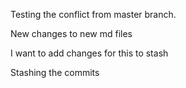 Testing the conflict from master branch.

New changes to new md files

I want to add changes for this to stash

Stashing the commits

